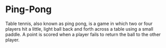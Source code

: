 # Ping-Pong
Table tennis, also known as ping pong, is a game in which two or four players hit a little, light ball back and forth across a table using a small paddle. A point is scored when a player fails to return the ball to the other player.
